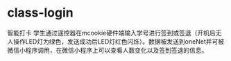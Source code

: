 # class-login
智能打卡
学生通过遥控器在mcookie硬件端输入学号进行签到或签退（开机后无人操作LED灯为绿色，发送成功后LED灯红色闪烁）。数据被发送到oneNet并可被微信小程序调用，在微信小程序上可以查看人数变化以及签到签退的信息。
